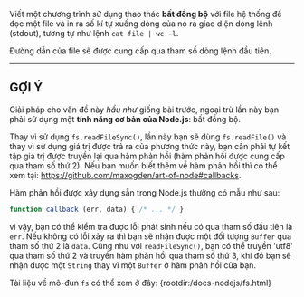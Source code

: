 Viết một chương trình sử dụng thao thác **bất đồng bộ** với file hệ thống để đọc một file và in ra số kí tự xuống dòng của nó ra giao diện dòng lệnh (stdout), tương tự như lệnh `cat file | wc -l`.

Đường dẫn của file sẽ được cung cấp qua tham số dòng lệnh đầu tiên.

----------------------------------------------------------------------
## GỢI Ý

Giải pháp cho vấn đề này *hầu như* giống bài trước, ngoại trừ lần này bạn phải sử dụng một **tính năng cơ bản của Node.js**: bất đồng bộ.

Thay vì sử dụng `fs.readFileSync()`, lần này bạn sẽ dùng `fs.readFile()` và thay vì sử dụng giá trị được trả ra của phương thức này, bạn cần phải tự kết tập giá trị được truyền lại qua hàm phản hồi (hàm phản hồi được cung cấp qua tham số thứ 2). Nếu bạn muốn biết thêm về hàm phản hồi thì có thể xem tại: https://github.com/maxogden/art-of-node#callbacks.

Hàm phản hồi được xây dựng sẵn trong Node.js thường có mẫu như sau:

```js
function callback (err, data) { /* ... */ }
```

vì vậy, bạn có thể kiểm tra được lỗi phát sinh nếu có qua tham số đầu tiên là `err`. Nếu không có lỗi xảy ra thì bạn sẽ nhận được một đối tượng `Buffer` qua tham số thứ 2 là `data`. Cũng như với `readFileSync()`, bạn có thể truyền 'utf8' qua tham số thứ 2 và truyền hàm phản hồi qua tham số thứ 3, khi đó bạn sẽ nhận được một `String` thay vì một `Buffer` ở hàm phản hồi của bạn.

Tài liệu về mô-đun `fs` có thể xem ở đây:
  {rootdir:/docs-nodejs/fs.html}
